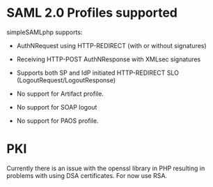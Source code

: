 # SAML 2.0 Profiles supported #

simpleSAMLphp supports:
  * AuthNRequest using HTTP-REDIRECT (with or without signatures)
  * Receiving HTTP-POST AuthNResponse with XMLsec signatures
  * Supports both SP and IdP initiated HTTP-REDIRECT SLO (LogoutRequest/LogoutResponse)

  * No support for Artifact profile.
  * No support for SOAP logout
  * No support for PAOS profile.

# PKI #

Currently there is an issue with the openssl library in PHP resulting in problems with using DSA certificates. For now use RSA.
